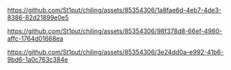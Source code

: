 

https://github.com/St1put/chiling/assets/85354306/1a8fae6d-4eb7-4de3-8386-82d21899e0e5



https://github.com/St1put/chiling/assets/85354306/98f378d8-66ef-4980-affc-1764d01668ea



https://github.com/St1put/chiling/assets/85354306/3e24dd0a-e992-41b6-9bd6-1a0c763c384e

